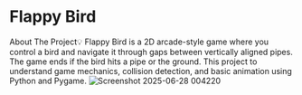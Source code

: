 # Flappy Bird 
About The Project💡
Flappy Bird is a 2D arcade-style game where you control a bird and navigate it through gaps between vertically aligned pipes. The game ends if the bird hits a pipe or the ground. This project to understand game mechanics, collision detection, and basic animation using Python and Pygame.
![Screenshot 2025-06-28 004220](https://github.com/user-attachments/assets/3543c502-1308-49f2-b525-7ecfe0068f17)


